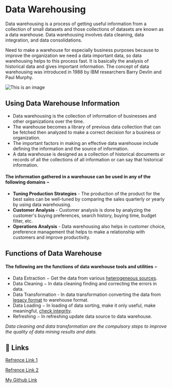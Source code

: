 

# Data Warehousing

Data warehousing is a process of getting useful information from a collection of small datasets and those collections of datasets are known as a data warehouse. Data warehousing involves data cleaning, data integration, and data consolidations.

Need to make a warehouse for especially business purposes because to improve the organization we need a data important data, so data warehousing helps to this process fast. It is basically the analysis of historical data and gives important information. The concept of data warehousing was introduced in 1988 by IBM researchers Barry Devlin and Paul Murphy.

![This is an image](https://cdn.corporatefinanceinstitute.com/assets/data-warehousing1-1024x505.png)


## Using Data Warehouse Information

- Data warehousing is the collection of information of businesses and other organizations over the time.
- The warehouse becomes a library of previous data collection that can be fetched then analyzed to make a correct decision for a business or organization. 
- The important factors in making an effective data warehouse include defining the information and the source of information.
- A data warehouse is designed as a collection of historical documents or records of all the collections of all information or can say that historical information.

#### The information gathered in a warehouse can be used in any of the following domains −

- __Tuning Production Strategies__ - The production of the product for the best sales can be well-tuned by comparing the sales quarterly or yearly by using data warehousing.
- __Customer Analysis__ - Customer analysis is done by analyzing the customer's buying preferences, search history, buying time, budget filter, etc.
- __Operations Analysis__ - Data warehousing also helps in customer choice, preference management that helps to make a relationship with customers and improve productivity. 

## Functions of Data Warehouse
#### The following are the functions of data warehouse tools and utilities −
- Data Extraction − Get the data from various [heterogeneous sources](https://www.merriam-webster.com/dictionary/heterogeneous).
- Data Cleaning − In data cleaning finding and correcting the errors in data.
- Data Transformation - In data transformation converting the data from [legacy format](https://bmiimaging.com/blog/document-management/legacy-data-migration/#:~:text=What%20Is%20Legacy%20Data%3F,parts%20that%20make%20the%20whole.) to warehouse format.
- Data Loading − In loading of data sorting, make it only useful, make meaningful, [check integrity](https://digitalguardian.com/blog/what-data-integrity-data-protection-101#:~:text=Data%20integrity%20refers%20to%20the,of%20data%20over%20its%20lifecycle.&text=Error%20checking%20methods%20and%20validation,without%20the%20intention%20of%20alteration.).
- Refreshing − In refreshing update data source to data warehouse.

*Data cleaning and data transformation are the compulsory steps to improve the quality of data mining results and data.*
## 🔗 Links
[Refrence Link 1 ](https://www.tutorialspoint.com/dwh/dwh_data_warehousing.htm)

[ Refrence Link 2](https://www.investopedia.com/terms/d/data-warehousing.asp#:~:text=Data%20warehousing%20is%20the%20secure,insight%20into%20the%20organization's%20operations.)

[My Github Link](https://github.com/sanyamjainjain2020)
